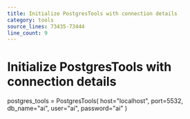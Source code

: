 ```yaml
---
title: Initialize PostgresTools with connection details
category: tools
source_lines: 73435-73444
line_count: 9
---
```


# Initialize PostgresTools with connection details
postgres_tools = PostgresTools(
    host="localhost",
    port=5532,
    db_name="ai",
    user="ai",
    password="ai"
)

